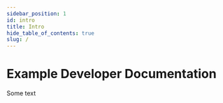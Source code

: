 ```yaml
---
sidebar_position: 1
id: intro
title: Intro
hide_table_of_contents: true
slug: /
---
```


# Example Developer Documentation

Some text
